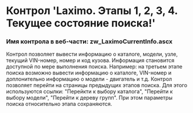﻿---
description: 2.4.9.1
---
# Контрол 'Laximo. Этапы 1, 2, 3, 4. Текущее состояние поиска!'
### Имя контрола в веб-части: zw_LaximoCurrentInfo.ascx
Контрол позволяет вывести информацию о каталоге, модели, узле, текущий VIN-номер, номер и код кузова.
Информация становится доступной по мере выполнения поиска.
Например: на третьем этапе поиска возможно вывести информацию о каталоге, VIN-номер и доплонительно информацию о модели - двигатель и т.д.
Контрол позволяет перейти на страницы предыдущих этапов поиска. Для этого используются ссылки: "Перейкти к выбору каталога", "Перейти к выбору модели", "Перейти к дереву групп".
При этом параметры поиска относительно этапа сохраняются.
